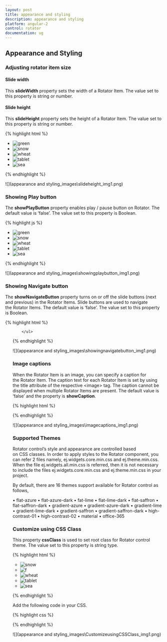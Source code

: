 ```yaml
---
layout: post
title: appearance and styling
description: appearance and styling
platform: angular-2
control: rotator
documentation: ug
---
```


## Appearance and Styling

### Adjusting rotator item size

#### Slide width

This **slideWidth** property sets the width of a Rotator Item. The value set to this property is string or number.

#### Slide height

This **slideHeight** property sets the height of a Rotator Item. The value set to this property is string or number.



{% highlight html %}
  <ul id="sliderContent" ej-rotator slideWidth="500px" slideHeight="250px">
            <li><img class="image" src="http://js.syncfusion.com/demos/web/content/images/rotator/green.jpg" title="green" /></li>
            <li><img class="image" src="http://js.syncfusion.com/demos/web/content/images/rotator/snow.jpg" title="snow" /></li>
            <li><img class="image" src="http://js.syncfusion.com/demos/web/content/images/rotator/wheat.jpg" title="wheat" /></li>
            <li><img class="image" src="http://js.syncfusion.com/demos/web/content/images/rotator/tablet.jpg" title="tablet"/></li>
            <li><img class="image" src="http://js.syncfusion.com/demos/web/content/images/rotator/sea.jpg" title="sea" /></li>
        </ul>

{% endhighlight %}


![](appearance and styling_images\slideheight_img1.png)

### Showing Play button

The **showPlayButton**  property enables play / pause button on Rotator. The default value is ‘false’. The value set to this property is Boolean.

{% highlight js %}

<ul id="sliderContent" ej-rotator slideWidth="500px" slideHeight="250px" [showPlayButton]=true>
            <li><img class="image" src="http://js.syncfusion.com/demos/web/content/images/rotator/green.jpg" title="green" /></li>
            <li><img class="image" src="http://js.syncfusion.com/demos/web/content/images/rotator/snow.jpg" title="snow" /></li>
            <li><img class="image" src="http://js.syncfusion.com/demos/web/content/images/rotator/wheat.jpg" title="wheat" /></li>
            <li><img class="image" src="http://js.syncfusion.com/demos/web/content/images/rotator/tablet.jpg" title="tablet"/></li>
            <li><img class="image" src="http://js.syncfusion.com/demos/web/content/images/rotator/sea.jpg" title="sea" /></li>
        </ul>


{% endhighlight %}



![](appearance and styling_images\showingplaybutton_img1.png)

### Showing Navigate button

The **showNavigateButton** property turns on or off the slide buttons (next and previous) in the Rotator Items. Slide buttons are used to navigate the Rotator Items. The default value is ‘false’. The value set to this property is Boolean.

{% highlight html %}

<ul id="sliderContent" ej-rotator [dataSource]="datalist" slideWidth="500px" slideHeight="250px" [showNavigateButton]=true>
           
        </ul>
 


{% endhighlight %}



![](appearance and styling_images\showingnavigatebutton_img1.png)

### Image captions

When the Rotator Item is an image, you can specify a caption for the Rotator Item. The caption text for each Rotator Item is set by using the title attribute of the respective &lt;image&gt; tag. The caption cannot be displayed when multiple Rotator Items are present. The default value is ‘false’ and the property is **showCaption**. 

{% highlight html %}
  <ul id="sliderContent" ej-rotator [dataSource]="datalist" slideWidth="500px" slideHeight="250px" [showCaption]=true></ul>
{% endhighlight %}



![](appearance and styling_images\imagecaptions_img1.png)


### Supported Themes

Rotator control’s style and appearance are controlled based on CSS classes. In order to apply styles to the Rotator component, you can refer 2 files namely, ej.widgets.core.min.css and ej.theme.min.css. When the file ej.widgets.all.min.css is referred, then it is not necessary to include the files ej.widgets.core.min.css and ej.theme.min.css in your project.

By default, there are 16 themes support available for Rotator control as follows,

•	flat-azure
•	flat-azure-dark
•	fat-lime
•	flat-lime-dark
•	flat-saffron
•	flat-saffron-dark
•	gradient-azure
•	gradient-azure-dark
•	gradient-lime
•	gradient-lime-dark
•	gradient-saffron
•	gradient-saffron-dark
•	high-contrast-01
•	high-contrast-02
•	material
•	office-365

### Customize using CSS Class

This property **cssClass** is used to set root class for Rotator control theme. The value set to this property is string type.

{% highlight html %}


<ul id="sliderContent" ej-rotator slideWidth="500px" slideHeight="300px" cssClass="flat-lime">
        <li><img class="image" src="http://js.syncfusion.com/demos/web/content/images/rotator/snow.jpg" title=" snow " /></li>
        <li><img class="image" src="http://js.syncfusion.com/demos/web/content/images/rotator/green.jpg" title="f" /></li>
        <li><img class="image" src="http://js.syncfusion.com/demos/web/content/images/rotator/wheat.jpg" title="wheat" /></li>
        <li><img class="image" src="http://js.syncfusion.com/demos/web/content/images/rotator/tablet.jpg" title="tablet" /></li>
        <li><img class="image" src="http://js.syncfusion.com/demos/web/content/images/rotator/sea.jpg" title="sea" /></li>
    </ul>



{% endhighlight %}

Add the following code in your CSS.

{% highlight css %}


<style>
    .flat-lime {
        background-color: yellowgreen;
    }
</style>


{% endhighlight %}



![](appearance and styling_images\CustomizeusingCSSClass_img1.png)



